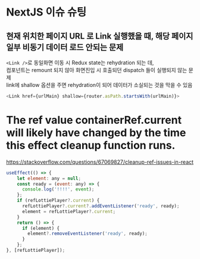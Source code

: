 
# NextJS 이슈 슈팅

## 현재 위치한 페이지 URL 로 Link 실행했을 때, 해당 페이지 일부 비동기 데이터 로드 안되는 문제

`<Link />`로 동일화면 이동 시 Redux state는 rehydration 되는 데,  
컴포넌트는 remount 되지 않아 화면진입 시 호출되던 dispatch 들이 실행되지 않는 문제  
link에 shallow 옵션을 주면 rehydration이 되어 데이터가 소실되는 것을 막을 수 있음

```javascript
<Link href={urlMain} shallow={router.asPath.startsWith(urlMain)}>
```



# The ref value containerRef.current will likely have changed by the time this effect cleanup function runs.
https://stackoverflow.com/questions/67069827/cleanup-ref-issues-in-react 

```javascript
useEffect(() => {
    let element: any = null;
    const ready = (event: any) => {
      console.log('!!!!', event);
    };
    if (refLottiePlayer?.current) {
      refLottiePlayer?.current?.addEventListener('ready', ready);
      element = refLottiePlayer?.current;
    }
    return () => {
      if (element) {
        element?.removeEventListener('ready', ready);
      }
    };
}, [refLottiePlayer]);
```